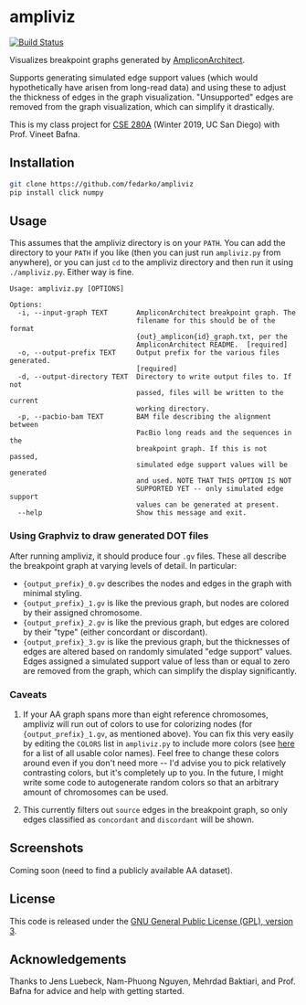 # ampliviz
[![Build Status](https://travis-ci.org/fedarko/ampliviz.svg?branch=master)](https://travis-ci.org/fedarko/ampliviz)

Visualizes breakpoint graphs generated by
[AmpliconArchitect](https://github.com/virajbdeshpande/AmpliconArchitect).

Supports generating simulated edge support values (which would hypothetically
have arisen from long-read data) and using these to adjust the thickness of
edges in the graph visualization. "Unsupported" edges are removed from the graph
visualization, which can simplify it drastically.

This is my class project for [CSE 280A](http://proteomics.ucsd.edu/vbafna/teaching-2/cse280a-algorithms-for-genetics/) (Winter 2019, UC San Diego) with Prof. Vineet Bafna.

## Installation

```bash
git clone https://github.com/fedarko/ampliviz
pip install click numpy
```

## Usage

This assumes that the ampliviz directory is on your `PATH`. You can add the
directory to your `PATH` if you like (then you can just run `ampliviz.py` from
anywhere), or you can just `cd` to the ampliviz directory and then run it using
`./ampliviz.py`. Either way is fine.

```
Usage: ampliviz.py [OPTIONS]

Options:
  -i, --input-graph TEXT       AmpliconArchitect breakpoint graph. The
                               filename for this should be of the format
                               {out}_amplicon{id}_graph.txt, per the
                               AmpliconArchitect README.  [required]
  -o, --output-prefix TEXT     Output prefix for the various files generated.
                               [required]
  -d, --output-directory TEXT  Directory to write output files to. If not
                               passed, files will be written to the current
                               working directory.
  -p, --pacbio-bam TEXT        BAM file describing the alignment between
                               PacBio long reads and the sequences in the
                               breakpoint graph. If this is not passed,
                               simulated edge support values will be generated
                               and used. NOTE THAT THIS OPTION IS NOT
                               SUPPORTED YET -- only simulated edge support
                               values can be generated at present.
  --help                       Show this message and exit.
```

### Using Graphviz to draw generated DOT files

After running ampliviz, it should produce four `.gv` files. These all describe
the breakpoint graph at varying levels of detail. In particular:
  - `{output_prefix}_0.gv` describes the nodes and edges in the graph with
    minimal styling.
  - `{output_prefix}_1.gv` is like the previous graph, but nodes are colored
    by their assigned chromosome.
  - `{output_prefix}_2.gv` is like the previous graph, but edges are colored
    by their "type" (either concordant or discordant).
  - `{output_prefix}_3.gv` is like the previous graph, but the thicknesses of
    edges are altered based on randomly simulated "edge support" values. Edges
    assigned a simulated support value of less than or equal to zero are removed
    from the graph, which can simplify the display significantly.

### Caveats

1. If your AA graph spans more than eight reference chromosomes, ampliviz will run
   out of colors to use for colorizing nodes (for `{output_prefix}_1.gv`, as
   mentioned above). You can fix this very easily by editing the `COLORS` list in
   `ampliviz.py` to include more colors (see [here](http://www.graphviz.org/doc/info/colors.html) for a list of all usable color names). Feel free to change these colors around even if you don't need more -- I'd advise you to pick relatively contrasting colors, but it's completely up to you.
   In the future, I might write some code to autogenerate random colors so that an arbitrary amount of chromosomes can be used.

2. This currently filters out `source` edges in the breakpoint graph, so only
   edges classified as `concordant` and `discordant` will be shown.

## Screenshots

Coming soon (need to find a publicly available AA dataset).

## License

This code is released under the [GNU General Public License (GPL), version 3](https://www.gnu.org/licenses/gpl-3.0.en.html).

## Acknowledgements

Thanks to Jens Luebeck, Nam-Phuong Nguyen, Mehrdad Baktiari, and Prof. Bafna
for advice and help with getting started.
